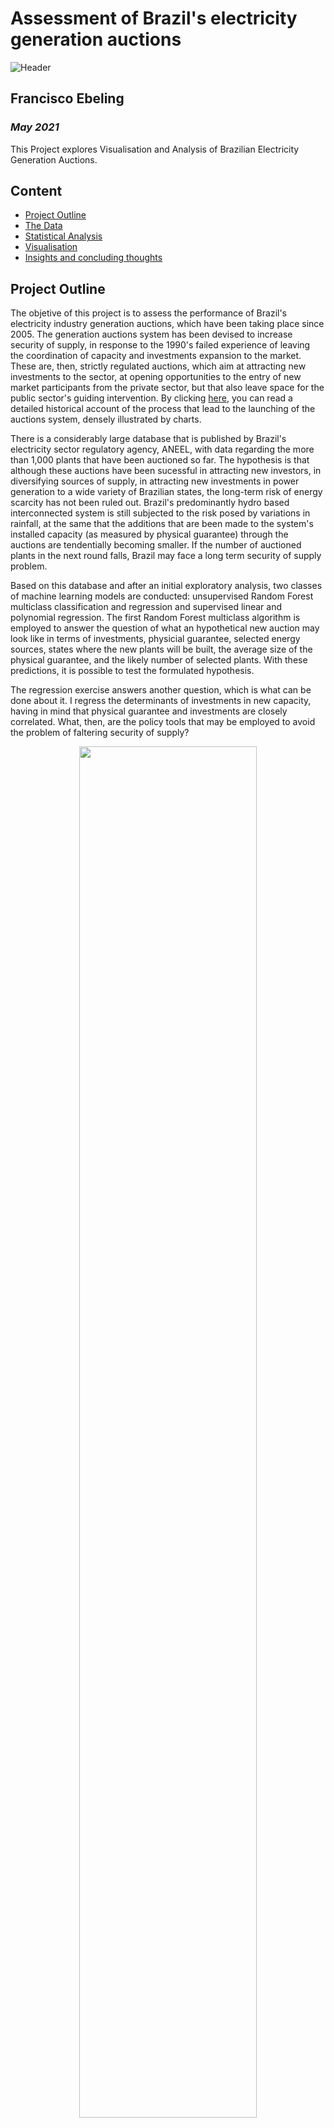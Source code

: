 # Assessment of Brazil's electricity generation auctions
![Header](https://github.com/ebelingbarros/Final-project-Ironhack-bootcamp/blob/main/figures/header3.jpg)

## Francisco Ebeling
### *May 2021*

This Project explores Visualisation and Analysis of Brazilian Electricity Generation Auctions.


## Content

- [Project Outline](#project-outline)
- [The Data](#the-data)
- [Statistical Analysis](#statistical-analysis)
- [Visualisation](#visualisation)
- [Insights and concluding thoughts](#insights-and-concluding-thoughts)

## Project Outline

The objetive of this project is to assess the performance of Brazil's electricity industry generation auctions, which have been taking place since 2005. The generation auctions system has been devised to increase security of supply, in response to the 1990's failed experience of leaving the coordination of capacity and investments expansion to the market. These are, then, strictly regulated auctions, which aim at attracting new investments to the sector, at opening opportunities to the entry of new market participants from the private sector, but that also leave space for the public sector's guiding intervention. By clicking [here](https://github.com/ebelingbarros/Final-project-Ironhack-bootcamp/blob/main/historicaloverview.md), you can read a detailed historical account of the process that lead to the launching of the auctions system, densely illustrated by charts. 

There is a considerably large database that is published by Brazil's electricity sector regulatory agency, ANEEL, with data regarding the more than 1,000 plants that have been auctioned so far. The hypothesis is that although these auctions have been sucessful in attracting new investors, in diversifying sources of supply, in attracting new investments in power generation to a wide variety of Brazilian states, the long-term risk of energy scarcity has not been ruled out. Brazil's predominantly hydro based interconnected system is still subjected to the risk posed by variations in rainfall, at the same that the additions that are been made to the system's installed capacity (as measured by physical guarantee) through the auctions are tendentially becoming smaller. If the number of auctioned plants in the next round falls, Brazil may face a long term security of supply problem. 

Based on this database and after an initial exploratory analysis, two classes of machine learning models are conducted: unsupervised Random Forest multiclass classification and regression and supervised linear and polynomial regression. The first Random Forest multiclass algorithm is employed to answer the question of what an hypothetical new auction may look like in terms of investments, physicial guarantee, selected energy sources, states where the new plants will be built, the average size of the physical guarantee, and the likely number of selected plants. With these predictions, it is possible to test the formulated hypothesis. 

The regression exercise answers another question, which is what can be done about it. I regress the determinants of investments in new capacity, having in mind that physical guarantee and investments are closely correlated. What, then, are the policy tools that may be employed to avoid the problem of faltering security of supply?

<p align="center">
  <img width="75%" height="75%" src="https://github.com/ebelingbarros/Final-project-Ironhack-bootcamp/blob/main/figures/processo.png"> 
</p> 



## The Data

Brazil's electricity sector regulatory agency ANEEL publishes a spreadsheet containing [data](https://www.aneel.gov.br/documents/654791/0/CEL_Resultados_Leil%C3%B5es_Gera%C3%A7%C3%A3o_2005a2019_28102019/b56f496f-92d1-3905-b57e-2dedbde2738a) about every winning plant of its generation auctions and reports the main features of the 45 auctions held since 2005 in a Powerbi format [dashboards](https://app.powerbi.com/view?r=eyJrIjoiZTZiNDhjNjctZTQ2NC00YzFmLTgxYTUtZmY5YjEzNmI3MjdkIiwidCI6IjQwZDZmOWI4LWVjYTctNDZhMi05MmQ0LWVhNGU5YzAxNzBlMSIsImMiOjR9). After assessing this data, I used to Python to explore and assess the data, clean it, translate from portuguese to english, and create new variables. Throughout this process, some variables were converted from R$ to US$. The cleaned dataframe was exported to a CSV files to be used throughout the first step of the statistical analysis process. When considered pertinent, new variables where also created within the Machine Learning Jupyter Notebooks. 

For the regression models, the cleaned dataframe was suplemented with data regarding Gross Capital Formation (GKF), Government Investments (G), Foreign Direct Investment (FDI), country specific risk (EMBI+) primary energy consumption (E), and exchange rate (R$ to US$). The data was gathered from the World Bank's statistics [website](https://data.worldbank.org/) (World Bank Open Data), from [IPEADATA](http://ipeadata.gov.br/Default.aspx) and from [BP's statistical review of World Energy](https://www.bp.com/en/global/corporate/energy-economics/statistical-review-of-world-energy.html).

<p align="center">
  <img width="95%" height="95%" src="https://github.com/ebelingbarros/Final-project-Ironhack-bootcamp/blob/main/figures/headerdata.png"> 
</p> 

[The Jupyter Notebook can be found here.](https://github.com/ebelingbarros/Final-project-Ironhack-bootcamp/blob/main/files/Basic_eda.ipynb)

## Visualisation in Tableau

After this, Tableau was used to present graphs and dashboards that explored the features of the original database, plus some variables that have been created along the EDA/Data cleaning phase. 

[The final Tableau story can be found here.](https://public.tableau.com/profile/francisco.ebeling#!/vizhome/FinalProject_16213560028780/Story)

<p align="center">
  <img width="95%" height="95%" src="https://github.com/ebelingbarros/Final-project-Ironhack-bootcamp/blob/main/figures/ezgif.com-gif-maker%20(1).gif"> 
</p> 

## Statistical Analysis

After the data was gathered and processed, the next step of the project was to answer a series of statistical questions. 

***1. Is it possible to predict the profile of a probable next winning bid in the generation auctions would be like?***

To answer that question, the Random Forest model multiclass was used in three different configurations. In the first one, I used the id of the individual winning bids themselves as classes to predicted. By using the "gini" criterion for prediction, it was possible to predict that that the probable average physical guarantee of the next auctioned would be in average 19.69 MW, and that the contracted electricty price would be US$22.5 per MW. It would be a wind energy plant and would be one out of 62 plants contracted in a hypothetical auction. It was shown that the physical guarantee and the probable investments associated with this hypothetical plants' construction are at the lower tier, but that the price negotiated would be very favorable. In this hypothetical scenario, the large number of plants contracted would to some extent compensate for the low physical guarantee and investments. The downside of this modeling approach was its very low accuracy score (0.00) and the fact that creating a confusion matrix added no practical value to the analysis due to the very large number of classes.

Because of the low level of statisfical significance of this first take, the model was run two more times. While a second predicted the probable bins (quantile) of the hypothetical physical guarantee of the next winning bid, the third one predicted the probable bins (quantile) of the hypothetical invesmtents. Because I wanted to observe how parameterization alters the test statistics, in the second exercise I experimented much more intensively with the Sklearn Random Forest classifier's available tuning options than in the third one. The results of the first modelling approach suggest that although the lower bins/quantiles (0-20%, 20-40%, and 40-60%) tend to appear with much more frequency in the results, suggesting the intial hypothesis that indeed the pyhsical guarantee of winning bids is declining, the results are highly dependent on which paramters are used and how. In other words, the modeller has the option to effectively guide the algorithm. 

<p align="center">
  <img width="55%" height="55%" src="https://github.com/ebelingbarros/Final-project-Ironhack-bootcamp/blob/main/figures/tenor.gif"> 
</p> 

In the third take, where I wanted to predicted the probable bins (quantile) of the hypothetical investments in the next approved power plant, I also found that there tends to be a larger probability of the the next selected power plant to be concentrated on the lower bins. However, by looking at the confusion matrix it was possible to observe that the the higher quantiles predicted (20-40%, 40-60%, 60-80%) where the ones with the largest number of False Positives and False Negatives, which suggests that the modelling may have underpredicted the probability of a next power plant having a low level of investments.

The following table synthetizes the main results of the three takes of the Random Forest multiclass classification model used.

![Python Data Analysis](figures/PythonAnalysis.png?raw=true "Python Data Analysis")

- [Jupyter Notebook with ids as the class to be predicted can be accessed here.](https://github.com/surelybassy/SportStatsAnalysis/blob/master/JupyterNotebooks/TotalGoalsPrediction.ipynb)
- [Jupyter Notebook with bins of physical guarantee to be producted can be accessed here.](https://github.com/surelybassy/SportStatsAnalysis/blob/master/JupyterNotebooks/TotalGoalsPrediction.ipynb)
- [Jupyter Notebook with bins of investments can be found here.](https://github.com/surelybassy/SportStatsAnalysis/blob/master/JupyterNotebooks/TotalGoalsPrediction.ipynb)

***2. What are the determinants of investment behaviour and what can be done about it?***

The second part of the statistical analysis of this projected consisted in answering the question of what can be done about the scenario found in part one. There it was found that while the price of every winning bid will inexorably tend to fall, which is explained by a technological and economic learning curve, the average size of the investments and of the average size of the physical guarantee tends to be small, which may threaten security of supply in the future and also become a macroeconomic burden. What then, can be done about it, to improve this scenario? To improve this scenario, a machine learning regression analysis is employed, using three different takes is employed (linear, polynomila and Random forest regression). 

To choose the most suitable model for the regression, simple OLS models where conducted, in four different scenarios. In the first two scenarios, the dependent variable is investments. In the second one, dummmies of energy source are added. In the second last scenarios, the dependendent variable is the average size of investments in relation to the number of winning bids in a single auction. In the fourth scenario the same dummies were also added. The scenario with the best performance was the first one, as can be seen int the table below. 

<p align="center">
  <img width="39%" height="39%" src="https://github.com/ebelingbarros/Final-project-Ironhack-bootcamp/blob/main/figures/equation2.png">
</p>

Therefore the equation to be regressed by the supervised ML regression models was the following: 

<p align="center">
  <img width="29%" height="29%" src="https://github.com/ebelingbarros/Final-project-Ironhack-bootcamp/blob/main/figures/equation2.png">
</p>

where "g" stands for Government expenditures, "r", which refers to embi+, which is a country specific risk measure, "e", referring to primary energy consumption, "p", referring to the physical guarantee and "xr", which is the exchange rate. The following table synthetizes the results for the three models. 

<p align="center">
  <img width="39%" height="39%" src="https://github.com/ebelingbarros/Final-project-Ironhack-bootcamp/blob/main/figures/equation2.png">
</p>

From the previous sections it was found that the average contracted price in each auction is bound to fall, and that increasing the number of contracted plants in each auction is a tool to increase investments and the physical guarantee. The most important result of the machine learning regression models is that the investments involved in the construction of a power plant is strongly dependent on its size, which is given by its physical guarantee. 

Constructing ever larger plants to maximize may not be in the realm of the possible due to environmental reasons. After having been side-lined because of strong environmental and social opposition during the 1980s, massive investments in big hydroelectricity projects made a comeback through the carrying out of public energy auctions in the late 2000s. These projects’ configuration was shaped by the aim to minimize the environmental impact of hydropower construction in the Amazon region, which led the new generation of hydro dams to be built with the run-of-river technique.  However, the problem is that this construction technique reduces energy generation capacity (Viola and Franchini, 2017, p. 111). For example, Belo Monte’s capacity factor was only 40% (Carvalho, 2008, p. 220). This is tendentially worsened by frequent, prolonged droughts in the Amazon region (Viola and Franchini, 2017, p. 111). The construction of large hydro plants in the Amazon was subjected to heavy criticism from socio-environmental NGOs and local and indigenous communities directly affected by the projects (ibid, p. 143). It was believed that these massive hydro dams would encourage further forest degradation and also led to the dislocation of indigenous and local communities (ibid, p. 110-1). The licensing and implementation of the Belo Monte dam, which has been the subject of intricate and longstanding legal battles (Hochstetler, 2011, p. 359), led to multiple violations of domestic constitutional provisions, laws, and international treaties.  There are charges that the local population’s and indigenous concerns have not been sufficiently considered and that the environmental licensing process was fraught with substantial weakness (ibid, p. 359-363). Due to these factors, it may not be possible to rely on hydro power's sheer size to maximize investments and physical guarantee. 

By contrast, the average size of wind, solar, bagasse and biomass projects is relatively small. The analysis suggests that one option is to increase the number of winning bids in every auction. The results of the ML models results - chiefly of the parameter's signs - suggests that there are options. While these are not necessarily are controllable by the electricity agency, they may be controlled by government policy. Two of these are increasing the government's investments - whose positive sign suggests that there is a positive correlation between this variable and investments committed in the auction - and by lowering the level of the exchange rate to the dollar. While it would be expected that a higher exchange rate would encourage FDI in the country, the probable causal mechanism for this finding is that lower exchange rates make investments more attractive because of the cost of importing goods and services for the assembly of a new power plant factor. 

The analysis also suggests that increasing energy consumption per se is not an option to increase investments, as there is a negative correlation between these two factors. This suggests that investments in electricity have been following, and not have been anticipating demand increase. This suggests that in the future a possible bottleneck may arise. Finally, the analysis of the investment risk factor (EMBI+), which positively correlates with investments, suggests that a lower country risk does not necessarily postively affects investments. This would have occured if a negative correlation had been found, because the EMBI+ index tells that the lower the indicator, the safer it is to invest in the country.

## Insights and concluding thoughts

At the start of the project I was keen to demonstrate a number of different analytic and data science techniques, setting a number of goals I wanted to achieve, but leaving space to explore other areas along the way. 

- Using Python I collected, cleaned and exported several datasets, and created code that I can reuse to update them after every new game. Using the data I then built a machine learning model to predict how many goals a team will score in a season.

- As the data collection was relatively straight forward, I had lots of time to experiment with the visualisations in Tableau, creating a collection of visually appealing dashboards that offer interesting insight into the team's performance.

- Using the MySQL database and Flask libraries in Python, I created a simple API with a number of different routes, delivering either JSON or HTML to a user. 

## References

- Carvalho, J. F. D. (2008). Prioridades para investimentos em usinas elétricas. Estudos avançados, 22(64), 215-225.
- Hochstetler, K. (2011). The politics of environmental licensing: Energy projects of the past and future in Brazil. Studies in Comparative International Development, 46(4), 349-371.
- Viola, E., Franchini, M. (2017). Brazil and climate change: beyond the Amazon. Abingdon: Routledge.

